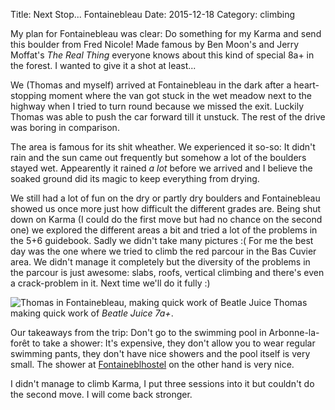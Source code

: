 Title: Next Stop... Fontainebleau
Date: 2015-12-18
Category: climbing

My plan for Fontainebleau was clear: Do something for my Karma and send this boulder from Fred Nicole! Made famous by Ben Moon's and Jerry Moffat's *The Real Thing* everyone knows about this kind of special 8a+ in the forest. I wanted to give it a shot at least...

We (Thomas and myself) arrived at Fontainebleau in the dark after a heart-stopping moment where the van got stuck in the wet meadow next to the highway when I tried to turn round because we missed the exit. Luckily Thomas was able to push the car forward till it unstuck. The rest of the drive was boring in comparison.

The area is famous for its shit wheather. We experienced it so-so: It didn't rain and the sun came out frequently but somehow a lot of the boulders stayed wet. Appearently it rained *a lot* before we arrived and I believe the soaked ground did its magic to keep everything from drying.

We still had a lot of fun on the dry or partly dry boulders and Fontainebleau showed us once more just how difficult the different grades are. Being shut down on Karma (I could do the first move but had no chance on the second one) we explored the different areas a bit and tried a lot of the problems in the 5+6 guidebook. Sadly we didn't take many pictures :( For me the best day was the one where we tried to climb the red parcour in the Bas Cuvier area. We didn't manage it completely but the diversity of the problems in the parcour is just awesome: slabs, roofs, vertical climbing and there's even a crack-problem in it. Next time we'll do it fully :)

![Thomas in Fontainebleau, making quick work of Beatle Juice]({static}/images/thomas_bleau.jpg)
Thomas making quick work of *Beatle Juice 7a+*.

Our takeaways from the trip: Don't go to the swimming pool in Arbonne-la-forêt to take a shower: It's expensive, they don't allow you to wear regular swimming pants, they don't have nice showers and the pool itself is very small. The shower at [Fontaineblhostel](http://www.fontaineblhostel.com/) on the other hand is very nice.

I didn't manage to climb Karma, I put three sessions into it but couldn't do the second move. I will come back stronger.	
